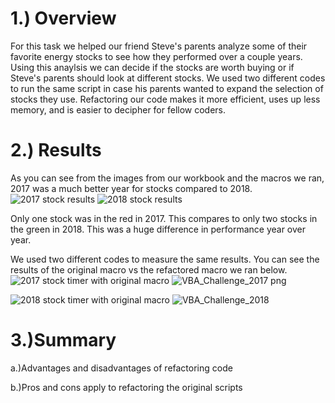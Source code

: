 # 1.) Overview

For this task we helped our friend Steve's parents analyze some of their favorite energy stocks to see how they performed over a couple years.  Using this anaylsis we can decide if the stocks are worth buying or if Steve's parents should look at different stocks.  We used two different codes to run the same script in case his parents wanted to expand the selection of stocks they use.  Refactoring our code makes it more efficient, uses up less memory, and is easier to decipher for fellow coders.

# 2.) Results

As you can see from the images from our workbook and the macros we ran, 2017 was a much better year for stocks compared to 2018.  
![2017 stock results](https://user-images.githubusercontent.com/108240844/178822462-974baffa-3f26-44cb-b63a-70ce806aaf2a.png)
![2018 stock results](https://user-images.githubusercontent.com/108240844/178822538-48098107-8ed4-4afc-bed2-36f7d325fcc1.png)

Only one stock was in the red in 2017. This compares to only two stocks in the green in 2018.  This was a huge difference in performance year over year.

We used two different codes to measure the same results.  You can see the results of the original macro vs the refactored macro we ran below.
![2017 stock timer with original macro](https://user-images.githubusercontent.com/108240844/178824752-37678cbb-c55a-43ff-8e45-1f35c1b51d39.png)
![VBA_Challenge_2017 png](https://user-images.githubusercontent.com/108240844/178824822-5b3c8da5-ec83-4428-a887-50fad5335c58.png)

![2018 stock timer with original macro](https://user-images.githubusercontent.com/108240844/178824881-6352977e-d3ba-4ee8-8a55-328369ef97b6.png)
![VBA_Challenge_2018](https://user-images.githubusercontent.com/108240844/178824908-01df708d-5e94-4f62-b04a-0882d6ca59bb.png)


# 3.)Summary

  a.)Advantages and disadvantages of refactoring code

  b.)Pros and cons apply to refactoring the original scripts



